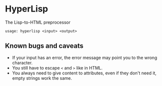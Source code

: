 # HyperLisp
The Lisp-to-HTML preprocessor

`usage: hyperlisp <input> <output>`
## Known bugs and caveats
* If your input has an error, the error message may point you to the wrong character.
* You still have to escape `<` and `>` like in HTML.
* You always need to give content to attributes, even if they don't need it, empty strings work the same.
